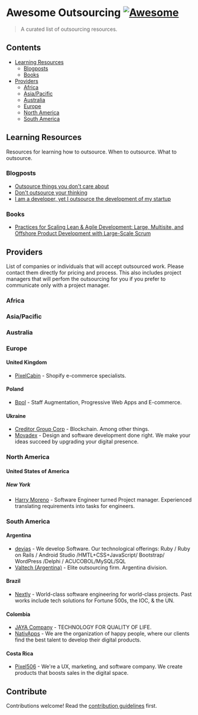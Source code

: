 # Awesome Outsourcing [![Awesome](https://awesome.re/badge.svg)](https://awesome.re)

> A curated list of outsourcing resources.

## Contents

- [Learning Resources](#learning-resources)
  - [Blogposts](#blogposts)
  - [Books](#books)
- [Providers](#providers)
  - [Africa](#africa)
  - [Asia/Pacific](#asia-pacific)
  - [Australia](#australia)
  - [Europe](#europe)
  - [North America](#north-america)
  - [South America](#south-america)


## Learning Resources

Resources for learning how to outsource. When to outsource. What to outsource.

### Blogposts
- [Outsource things you don't care about](https://cdixon.org/2012/04/22/outsource-things-you-dont-care-about)
- [Don't outsource your thinking](https://medium.com/@blakeross/don-t-outsource-your-thinking-ad825a9b4653)
- [I am a developer, yet I outsource the development of my startup](http://aymeric.gaurat.net/2011/i-am-a-developer-yet-i-outsource-the-development-of-my-startup/)

### Books
- [Practices for Scaling Lean & Agile Development: Large, Multisite, and Offshore Product Development with Large-Scale Scrum](https://www.oreilly.com/library/view/practices-for-scaling/9780321685117/)


## Providers

List of companies or individuals that will accept outsourced work. Please
contact them directly for pricing and process. This also includes project
managers that will perfom the outsourcing for you if you prefer to communicate
only with a project manager.

### Africa

### Asia/Pacific

### Australia

### Europe

#### United Kingdom

- [PixelCabin](https://pixelcabin.io/) - Shopify e-commerce specialists.

#### Poland

- [Bpol](https://bpol.net/) - Staff Augmentation, Progressive Web Apps and E-commerce.

#### Ukraine

- [Creditor Group Corp](http://www.creditor.ai/) - Blockchain. Among other things.
- [Movadex](https://www.movadex.com) - Design and software development done right. We make your ideas succeed by upgrading your digital presence.

### North America
#### United States of America

##### New York

- [Harry Moreno](https://harrymoreno.com) - Software Engineer turned Project manager. Experienced translating requirements into tasks for engineers.

### South America

#### Argentina

- [devias](https://devias.com.ar/EN/) - We develop Software. Our technological offerings: Ruby / Ruby on Rails / Android Studio /HMTL+CSS+JavaScript/ Bootstrap/ WordPress /Delphi / ACUCOBOL/MySQL/SQL
- [Valtech (Argentina)](https://www.valtech.com/es-ar/about/valtech-argentina/) - Elite outsourcing firm. Argentina division.

#### Brazil

- [Nextly](https://nextly.team) - World-class software engineering for world-class projects. Past works include tech solutions for Fortune 500s, the IOC, & the UN.

#### Colombia

- [JAYA Company](https://www.jayacompany.com) - TECHNOLOGY FOR QUALITY OF LIFE.
- [NativApps](http://www.nativapps.com/) - We are the organization of happy people, where our clients find the best talent to develop their digital products.

#### Costa Rica

- [Pixel506](https://pixel506.com/) - We're a UX, marketing, and software company. We create products that boosts sales in the digital space.

## Contribute

Contributions welcome! Read the [contribution guidelines](contributing.md) first.

